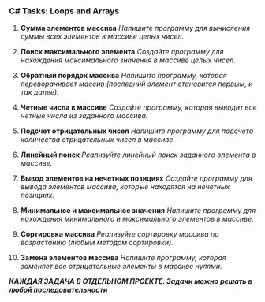 ### C# Tasks: Loops and Arrays

1. **Сумма элементов массива**
   _Напишите программу для вычисления суммы всех элементов в массиве целых чисел._    

2. **Поиск максимального элемента**
   _Создайте программу для нахождения максимального значения в массиве целых чисел._

3. **Обратный порядок массива**
   _Напишите программу, которая переворачивает массив (последний элемент становится первым, и так далее)._

4. **Четные числа в массиве**
   _Создайте программу, которая выводит все четные числа из заданного массива._

5. **Подсчет отрицательных чисел**
   _Напишите программу для подсчета количества отрицательных чисел в массиве._

6. **Линейный поиск**
   _Реализуйте линейный поиск заданного элемента в массиве._

7. **Вывод элементов на нечетных позициях**
   _Создайте программу для вывода элементов массива, которые находятся на нечетных позициях._

8. **Минимальное и максимальное значения**
   _Напишите программу для нахождения минимального и максимального элементов в массиве._

9. **Сортировка массива**
   _Реализуйте сортировку массива по возрастанию (любым методом сортировки)._

10. **Замена элементов массива**
    _Напишите программу, которая заменяет все отрицательные элементы в массиве нулями._



***КАЖДАЯ ЗАДАЧА В ОТДЕЛЬНОМ ПРОЕКТЕ. Задачи можно решать в любой последовательности***
